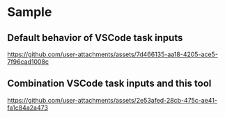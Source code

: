 # Sample

## Default behavior of VSCode task inputs 
https://github.com/user-attachments/assets/7d466135-aa18-4205-ace5-7f96cad1008c

## Combination VSCode task inputs and this tool 
https://github.com/user-attachments/assets/2e53afed-28cb-475c-ae41-fa1c84a2a473

